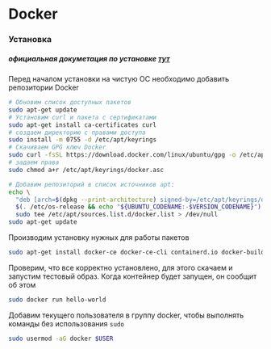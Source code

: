 # Docker

### Установка
##### официальная докуметация по установке [тут](https://docs.docker.com/engine/install/ubuntu/)
Перед началом установки на чистую ОС необходимо добавить репозитории Docker
```bash
# Обновим список доступных пакетов
sudo apt-get update
# Установим curl и пакета с сертификатами
sudo apt-get install ca-certificates curl
# создаем директорию с правами доступа
sudo install -m 0755 -d /etc/apt/keyrings
# Скачиваем GPG ключ Docker
sudo curl -fsSL https://download.docker.com/linux/ubuntu/gpg -o /etc/apt/keyrings/docker.asc
# задаем права
sudo chmod a+r /etc/apt/keyrings/docker.asc

# Добавим репозиторий в список источников apt:
echo \
  "deb [arch=$(dpkg --print-architecture) signed-by=/etc/apt/keyrings/docker.asc] https://download.docker.com/linux/ubuntu \
  $(. /etc/os-release && echo "${UBUNTU_CODENAME:-$VERSION_CODENAME}") stable" | \
  sudo tee /etc/apt/sources.list.d/docker.list > /dev/null
sudo apt-get update
```
Производим установку нужных для работы пакетов
```bash
sudo apt-get install docker-ce docker-ce-cli containerd.io docker-buildx-plugin docker-compose-plugin
```
Проверим, что все корректно установлено, для этого скачаем и запустим тестовый образ. Когда контейнер будет запущен, он сообщит об этом
```bash
sudo docker run hello-world
```

Добавим текущего пользователя в группу docker, чтобы выполнять команды без использования `sudo`
```bash
sudo usermod -aG docker $USER
```
